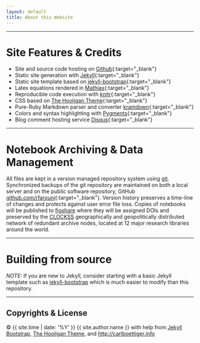 ```yaml
---
layout: default
title: About this Website
---
```


------------------

Site Features & Credits
=======================
* Site and source code hosting on [Github](https://github.com/){:target="_blank"} 
* Static site generation with [Jekyll](https://github.com/mojombo/jekyll){:target="_blank"} 
* Static site template based on [jekyll-bootstrap](http://jekyllbootstrap.com/){:target="_blank"}  
* Latex equations rendered in [Mathjax](http://www.mathjax.org/){:target="_blank"} 
* Reproducible code execution with [knitr](http://yihui.name/knitr/){:target="_blank"} 
* CSS based on [The Hooligan Theme](http://github.com/dhulihan/hooligan){:target="_blank"} 
* Pure-Ruby Markdown parser and converter [kramdown](http://kramdown.gettalong.org/quickref.html){:target="_blank"} 
* Colors and syntax highlighting with [Pygments](http://pygments.org/){:target="_blank"} 
* Blog comment hosting service [Disqus](https://disqus.com/){:target="_blank"} 

------------------

Notebook Archiving & Data Management
====================================

All files are kept in a version managed repository system using
[git](http://git-scm.com/). Synchronized backups of the git repository are
maintained on both a local server and on the public software
repository, GitHub [github.com/rfarouni](https://github.com/rfarouni){:target="_blank"}.
Version history preserves a time-line of changes and protects against
user error file loss. Copies of notebooks will be published
to [figshare](http://figshare.com) where they will be assigned
DOIs and preserved by the [CLOCKSS](http://www.clockss.org/clockss/Home)
geographically and geopolitically distributed network of redundant archive nodes, located at 12 major research libraries around the world.

-----------------------------------------------------

Building from source
====================

_NOTE:_ If you are new
to Jekyll, consider starting with a basic Jekyll template such as
[jekyll-bootstrap](http://jekyllbootstrap.com/) which is much
easier to modify than this repository.


-----------------------------------------------------------------------------------------------------------

Copyrights & License
-------------------- 


<div>
<footer>
      <div class="container">
        <p>&copy; {{ site.time | date: '%Y' }} {{ site.author.name }}
          with help from <a href="http://jekyllbootstrap.com" target="_blank" title="The Definitive Jekyll Blogging Framework">Jekyll Bootstrap</a>, 
          <a href="http://github.com/dhulihan/hooligan" target="_blank">The Hooligan Theme</a>, and      <a property="http://creativecommons.org/ns#attributionURL" href="http://carlboettiger.info">http://carlboettiger.info</a>
        </p>
      </div>
</footer>
</div>



